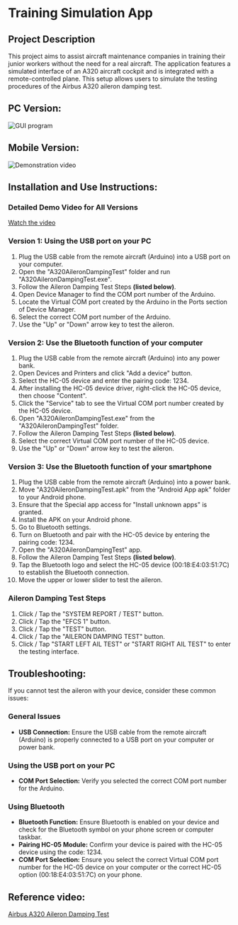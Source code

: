 # Training Simulation App

## Project Description
This project aims to assist aircraft maintenance companies in training their junior workers without the need for a real aircraft. The application features a simulated interface of an A320 aircraft cockpit and is integrated with a remote-controlled plane. This setup allows users to simulate the testing procedures of the Airbus A320 aileron damping test.

## PC Version:
![GUI program](https://github.com/Locus-Wong/Training-simulation-app/assets/125144955/f366f805-3828-4124-b89c-ef0653655bce)

## Mobile Version:
![Demonstration video](https://github.com/Locus-Wong/Training-simulation-app/assets/125144955/3d42cc2e-da2d-4466-9898-c509dfca882a)

## Installation and Use Instructions:
### Detailed Demo Video for All Versions
<div><a href="https://www.youtube.com/watch?v=PqyHtseUgWo">Watch the video</a></div>

### Version 1: Using the USB port on your PC
1. Plug the USB cable from the remote aircraft (Arduino) into a USB port on your computer.
2. Open the "A320AileronDampingTest" folder and run "A320AileronDampingTest.exe".
3. Follow the Aileron Damping Test Steps **(listed below)**.
4. Open Device Manager to find the COM port number of the Arduino.
5. Locate the Virtual COM port created by the Arduino in the Ports section of Device Manager.
6. Select the correct COM port number of the Arduino.
7. Use the "Up" or "Down" arrow key to test the aileron.

### Version 2: Use the Bluetooth function of your computer
1. Plug the USB cable from the remote aircraft (Arduino) into any power bank.
2. Open Devices and Printers and click "Add a device" button.
3. Select the HC-05 device and enter the pairing code: 1234.
4. After installing the HC-05 device driver, right-click the HC-05 device, then choose "Content".
5. Click the "Service" tab to see the Virtual COM port number created by the HC-05 device.
6. Open "A320AileronDampingTest.exe" from the "A320AileronDampingTest" folder.
7. Follow the Aileron Damping Test Steps **(listed below)**.
8. Select the correct Virtual COM port number of the HC-05 device.
9. Use the "Up" or "Down" arrow key to test the aileron.

### Version 3: Use the Bluetooth function of your smartphone
1. Plug the USB cable from the remote aircraft (Arduino) into a power bank.
2. Move "A320AileronDampingTest.apk" from the "Android App apk" folder to your Android phone.
3. Ensure that the Special app access for "Install unknown apps" is granted.
4. Install the APK on your Android phone.
5. Go to Bluetooth settings.
6. Turn on Bluetooth and pair with the HC-05 device by entering the pairing code: 1234.
7. Open the "A320AileronDampingTest" app.
8. Follow the Aileron Damping Test Steps **(listed below)**.
9. Tap the Bluetooth logo and select the HC-05 device (00:18:E4:03:51:7C) to establish the Bluetooth connection.
10. Move the upper or lower slider to test the aileron.

### Aileron Damping Test Steps
1. Click / Tap the "SYSTEM REPORT / TEST" button.
2. Click / Tap the "EFCS 1" button.
3. Click / Tap the "TEST" button.
4. Click / Tap the "AILERON DAMPING TEST" button.
5. Click / Tap "START LEFT AIL TEST" or "START RIGHT AIL TEST" to enter the testing interface.

## Troubleshooting:
If you cannot test the aileron with your device, consider these common issues:
### General Issues
- **USB Connection:** Ensure the USB cable from the remote aircraft (Arduino) is properly connected to a USB port on your computer or power bank.
### Using the USB port on your PC
- **COM Port Selection:** Verify you selected the correct COM port number for the Arduino.
### Using Bluetooth
- **Bluetooth Function:** Ensure Bluetooth is enabled on your device and check for the Bluetooth symbol on your phone screen or computer taskbar.
- **Pairing HC-05 Module:** Confirm your device is paired with the HC-05 device using the code: 1234.
- **COM Port Selection:** Ensure you select the correct Virtual COM port number for the HC-05 device on your computer or the correct HC-05 option (00:18:E4:03:51:7C) on your phone.

## Reference video:
<a href="https://www.youtube.com/watch?v=bqyna1n1f2g"> Airbus A320 Aileron Damping Test</a>
